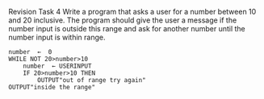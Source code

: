 
Revision Task 4
Write a program that asks a user for a number between 10 and 20 inclusive. The program should give the user a message if the number input is outside this range and ask for another number until the number input is within range.

```
number  ←  0
WHILE NOT 20>number>10
	number  ← USERINPUT
	IF 20>number>10 THEN
		OUTPUT"out of range try again"
OUTPUT"inside the range"





```